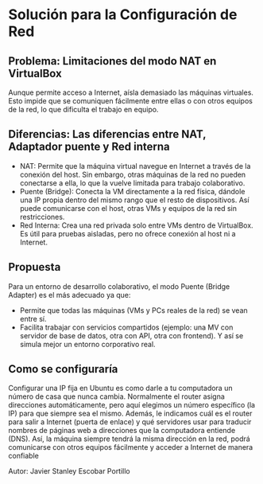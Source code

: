# Solución para la Configuración de Red 

## Problema: Limitaciones del modo NAT en VirtualBox
Aunque permite acceso a Internet, aísla demasiado las máquinas virtuales. Esto impide que se comuniquen fácilmente entre ellas o con otros equipos de la red, lo que dificulta el trabajo en equipo.

## Diferencias: Las diferencias entre NAT, Adaptador puente y Red interna 

- NAT: Permite que la máquina virtual navegue en Internet
a través de la conexión del host. Sin embargo, otras máquinas de la red no pueden conectarse a ella, lo que la vuelve limitada para trabajo colaborativo.
- Puente (Bridge): Conecta la VM directamente a la red física, dándole una IP propia dentro del mismo rango que el resto de dispositivos. Así puede comunicarse con el host, otras VMs y equipos de la red sin restricciones.
- Red Interna: Crea una red privada solo entre VMs dentro de VirtualBox. Es útil para pruebas aisladas, pero no ofrece conexión al host ni a Internet.

## Propuesta
Para un entorno de desarrollo colaborativo, el modo Puente (Bridge Adapter) es el más adecuado ya que:
- Permite que todas las máquinas (VMs y PCs reales de la red) se vean entre sí.
- Facilita trabajar con servicios compartidos (ejemplo: una MV con servidor de base de datos, otra con API, otra con frontend).
Y así se simula mejor un entorno corporativo real.

## Como se configuraría 
Configurar una IP fija en Ubuntu es como darle a tu computadora un número de casa que nunca cambia. Normalmente el router asigna direcciones automáticamente, pero aquí elegimos un número específico (la IP) para que siempre sea el mismo. Además, le indicamos cuál es el router para salir a Internet (puerta de enlace) y qué servidores usar para traducir nombres de páginas web a direcciones que la computadora entiende (DNS). Así, la máquina siempre tendrá la misma dirección en la red, podrá comunicarse con otros equipos fácilmente y acceder a Internet de manera confiable

Autor: Javier Stanley Escobar Portillo



